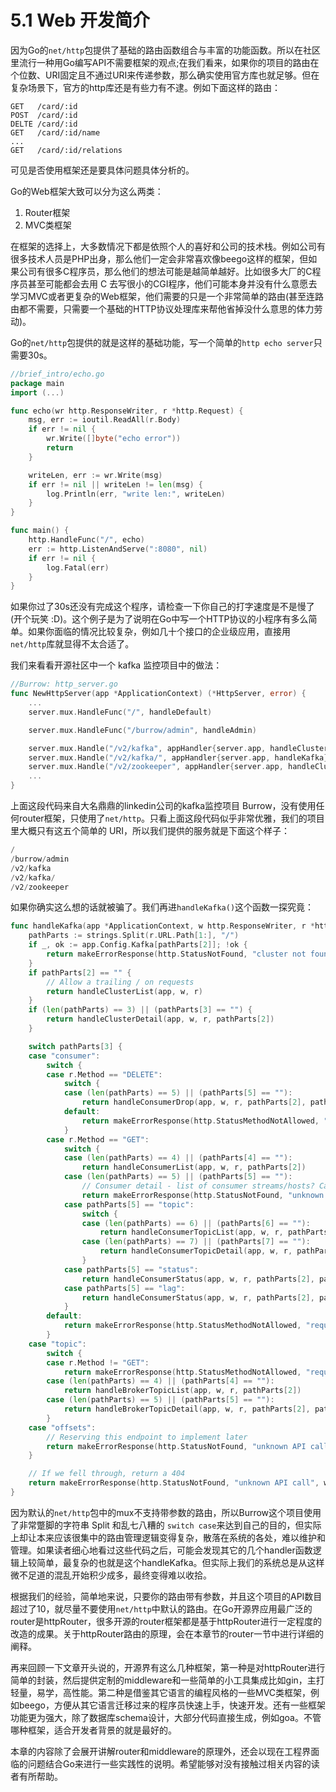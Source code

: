 # 5.1 Web 开发简介

因为Go的`net/http`包提供了基础的路由函数组合与丰富的功能函数。所以在社区里流行一种用Go编写API不需要框架的观点;在我们看来，如果你的项目的路由在个位数、URI固定且不通过URI来传递参数，那么确实使用官方库也就足够。但在复杂场景下，官方的http库还是有些力有不逮。例如下面这样的路由：

```
GET   /card/:id
POST  /card/:id
DELTE /card/:id
GET   /card/:id/name
...
GET   /card/:id/relations
```

可见是否使用框架还是要具体问题具体分析的。

Go的Web框架大致可以分为这么两类：

1. Router框架
2. MVC类框架

在框架的选择上，大多数情况下都是依照个人的喜好和公司的技术栈。例如公司有很多技术人员是PHP出身，那么他们一定会非常喜欢像beego这样的框架，但如果公司有很多C程序员，那么他们的想法可能是越简单越好。比如很多大厂的C程序员甚至可能都会去用 C 去写很小的CGI程序，他们可能本身并没有什么意愿去学习MVC或者更复杂的Web框架，他们需要的只是一个非常简单的路由(甚至连路由都不需要，只需要一个基础的HTTP协议处理库来帮他省掉没什么意思的体力劳动)。

Go的`net/http`包提供的就是这样的基础功能，写一个简单的`http echo server`只需要30s。

```go
//brief_intro/echo.go
package main
import (...)

func echo(wr http.ResponseWriter, r *http.Request) {
	msg, err := ioutil.ReadAll(r.Body)
	if err != nil {
		wr.Write([]byte("echo error"))
		return
	}

	writeLen, err := wr.Write(msg)
	if err != nil || writeLen != len(msg) {
		log.Println(err, "write len:", writeLen)
	}
}

func main() {
	http.HandleFunc("/", echo)
	err := http.ListenAndServe(":8080", nil)
	if err != nil {
		log.Fatal(err)
	}
}

```

如果你过了30s还没有完成这个程序，请检查一下你自己的打字速度是不是慢了(开个玩笑 :D)。这个例子是为了说明在Go中写一个HTTP协议的小程序有多么简单。如果你面临的情况比较复杂，例如几十个接口的企业级应用，直接用`net/http`库就显得不太合适了。

我们来看看开源社区中一个 kafka 监控项目中的做法：

```go
//Burrow: http_server.go
func NewHttpServer(app *ApplicationContext) (*HttpServer, error) {
	...
	server.mux.HandleFunc("/", handleDefault)

	server.mux.HandleFunc("/burrow/admin", handleAdmin)

	server.mux.Handle("/v2/kafka", appHandler{server.app, handleClusterList})
	server.mux.Handle("/v2/kafka/", appHandler{server.app, handleKafka})
	server.mux.Handle("/v2/zookeeper", appHandler{server.app, handleClusterList})
	...
}
```

上面这段代码来自大名鼎鼎的linkedin公司的kafka监控项目 Burrow，没有使用任何router框架，只使用了`net/http`。只看上面这段代码似乎非常优雅，我们的项目里大概只有这五个简单的 URI，所以我们提供的服务就是下面这个样子：

```go
/
/burrow/admin
/v2/kafka
/v2/kafka/
/v2/zookeeper
```

如果你确实这么想的话就被骗了。我们再进`handleKafka()`这个函数一探究竟：

```go
func handleKafka(app *ApplicationContext, w http.ResponseWriter, r *http.Request) (int, string) {
	pathParts := strings.Split(r.URL.Path[1:], "/")
	if _, ok := app.Config.Kafka[pathParts[2]]; !ok {
		return makeErrorResponse(http.StatusNotFound, "cluster not found", w, r)
	}
	if pathParts[2] == "" {
		// Allow a trailing / on requests
		return handleClusterList(app, w, r)
	}
	if (len(pathParts) == 3) || (pathParts[3] == "") {
		return handleClusterDetail(app, w, r, pathParts[2])
	}

	switch pathParts[3] {
	case "consumer":
		switch {
		case r.Method == "DELETE":
			switch {
			case (len(pathParts) == 5) || (pathParts[5] == ""):
				return handleConsumerDrop(app, w, r, pathParts[2], pathParts[4])
			default:
				return makeErrorResponse(http.StatusMethodNotAllowed, "request method not supported", w, r)
			}
		case r.Method == "GET":
			switch {
			case (len(pathParts) == 4) || (pathParts[4] == ""):
				return handleConsumerList(app, w, r, pathParts[2])
			case (len(pathParts) == 5) || (pathParts[5] == ""):
				// Consumer detail - list of consumer streams/hosts? Can be config info later
				return makeErrorResponse(http.StatusNotFound, "unknown API call", w, r)
			case pathParts[5] == "topic":
				switch {
				case (len(pathParts) == 6) || (pathParts[6] == ""):
					return handleConsumerTopicList(app, w, r, pathParts[2], pathParts[4])
				case (len(pathParts) == 7) || (pathParts[7] == ""):
					return handleConsumerTopicDetail(app, w, r, pathParts[2], pathParts[4], pathParts[6])
				}
			case pathParts[5] == "status":
				return handleConsumerStatus(app, w, r, pathParts[2], pathParts[4], false)
			case pathParts[5] == "lag":
				return handleConsumerStatus(app, w, r, pathParts[2], pathParts[4], true)
			}
		default:
			return makeErrorResponse(http.StatusMethodNotAllowed, "request method not supported", w, r)
		}
	case "topic":
		switch {
		case r.Method != "GET":
			return makeErrorResponse(http.StatusMethodNotAllowed, "request method not supported", w, r)
		case (len(pathParts) == 4) || (pathParts[4] == ""):
			return handleBrokerTopicList(app, w, r, pathParts[2])
		case (len(pathParts) == 5) || (pathParts[5] == ""):
			return handleBrokerTopicDetail(app, w, r, pathParts[2], pathParts[4])
		}
	case "offsets":
		// Reserving this endpoint to implement later
		return makeErrorResponse(http.StatusNotFound, "unknown API call", w, r)
	}

	// If we fell through, return a 404
	return makeErrorResponse(http.StatusNotFound, "unknown API call", w, r)
}
```

因为默认的`net/http`包中的mux不支持带参数的路由，所以Burrow这个项目使用了非常蹩脚的字符串 Split 和乱七八糟的 `switch case`来达到自己的目的，但实际上却让本来应该很集中的路由管理逻辑变得复杂，散落在系统的各处，难以维护和管理。如果读者细心地看过这些代码之后，可能会发现其它的几个handler函数逻辑上较简单，最复杂的也就是这个handleKafka。但实际上我们的系统总是从这样微不足道的混乱开始积少成多，最终变得难以收拾。

根据我们的经验，简单地来说，只要你的路由带有参数，并且这个项目的API数目超过了10，就尽量不要使用`net/http`中默认的路由。在Go开源界应用最广泛的router是httpRouter，很多开源的router框架都是基于httpRouter进行一定程度的改造的成果。关于httpRouter路由的原理，会在本章节的router一节中进行详细的阐释。

再来回顾一下文章开头说的，开源界有这么几种框架，第一种是对httpRouter进行简单的封装，然后提供定制的middleware和一些简单的小工具集成比如gin，主打轻量，易学，高性能。第二种是借鉴其它语言的编程风格的一些MVC类框架，例如beego，方便从其它语言迁移过来的程序员快速上手，快速开发。还有一些框架功能更为强大，除了数据库schema设计，大部分代码直接生成，例如goa。不管哪种框架，适合开发者背景的就是最好的。

本章的内容除了会展开讲解router和middleware的原理外，还会以现在工程界面临的问题结合Go来进行一些实践性的说明。希望能够对没有接触过相关内容的读者有所帮助。

